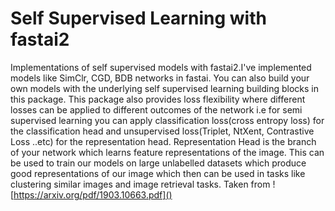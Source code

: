 # Self Supervised Learning with fastai2

Implementations of self supervised models with fastai2.I've implemented models like SimClr, CGD, BDB networks in fastai. You can also build your own models with the underlying self supervised learning building blocks in this package. This package also provides loss flexibility where different losses can be applied to different outcomes of the network i.e for semi supervised learning you can apply classification loss(cross entropy loss) for the classification head and unsupervised loss(Triplet, NtXent, Contrastive Loss ..etc) for the representation head. Representation Head is the branch of your network which learns feature representations of the image. This can be used to train our models on large unlabelled datasets which produce good representations of our image which then can be used in tasks like clustering similar images and image retrieval tasks. 
Taken from 
![https://arxiv.org/pdf/1903.10663.pdf]()

